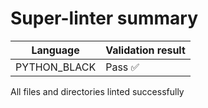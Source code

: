 # Super-linter summary

| Language     | Validation result |
| ------------ | ----------------- |
| PYTHON_BLACK | Pass ✅           |

All files and directories linted successfully

